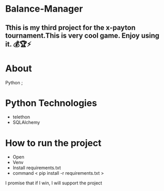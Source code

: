 # Balance-Manager
## Tthis is my third project for the x-payton tournament.This is very cool game. Enjoy using it. 💰🏆⚡


# About
Python ; 

# Python Technologies
- telethon
- SQLAlchemy

# How to run the project
- Open
- Venv
- Install requirements.txt
- command < pip install -r requirements.txt >

I promise that if I win, I will support the project 
